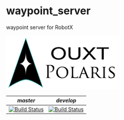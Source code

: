 # waypoint_server
waypoint server for RobotX

![Developed By OUXT Polaris](img/logo.png "Logo")

| *master* | *develop* |
|----------|-----------|
|[![Build Status](https://travis-ci.org/OUXT-Polaris/waypoint_server.svg?branch=master)](https://travis-ci.org/OUXT-Polaris/waypoint_server)|[![Build Status](https://travis-ci.org/OUXT-Polaris/waypoint_server.svg?branch=develop)](https://travis-ci.org/OUXT-Polaris/waypoint_server)|